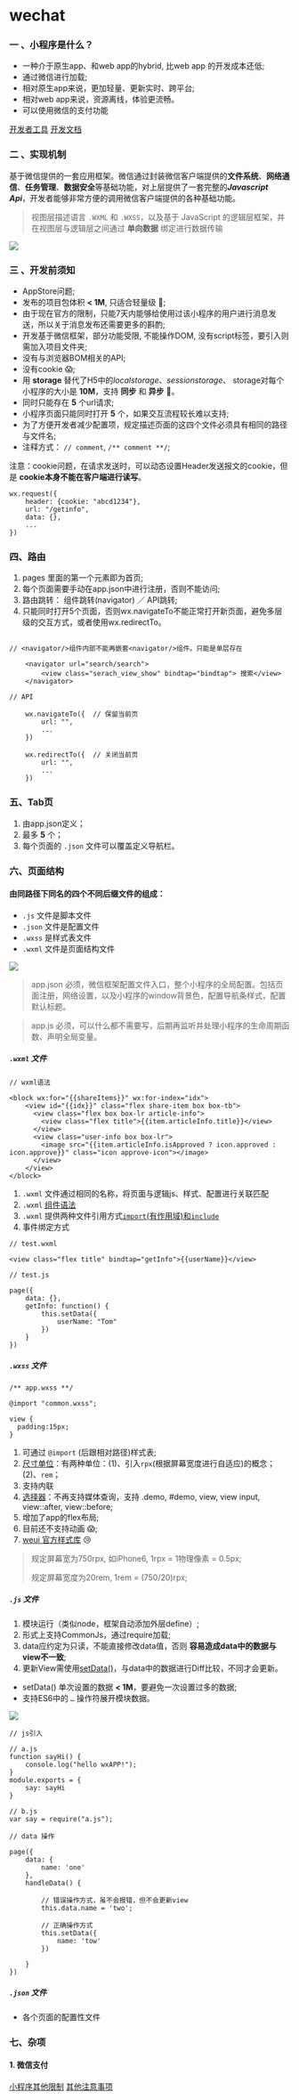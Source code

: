 # wechat
### 一 、小程序是什么？
- 一种介于原生app、和web app的hybrid, 比web app 的开发成本还低;
- 通过微信进行加载;
- 相对原生app来说，更加轻量、更新实时、跨平台;
- 相对web app来说，资源离线，体验更流畅。
- 可以使用微信的支付功能

[开发者工具](https://mp.weixin.qq.com/debug/wxadoc/dev/devtools/download.html?t=20161107)
[开发文档](https://mp.weixin.qq.com/debug/wxadoc/dev/?t=20161107)
### 二 、实现机制
基于微信提供的一套应用框架。微信通过封装微信客户端提供的**文件系统**、**网络通信**、**任务管理**、**数据安全**等基础功能，对上层提供了一套完整的***Javascript Api***，开发者能够非常方便的调用微信客户端提供的各种基础功能。
> 视图层描述语言 `.WXML` 和 `.WXSS`，以及基于 JavaScript 的逻辑层框架，并在视图层与逻辑层之间通过 **单向数据** 绑定进行数据传输

![](http://mmbiz.qpic.cn/mmbiz_png/tnZGrhTk4dfuSoEBa0bEh8RGsIW2ETpjqPvicUCXMgEEliaFVFn3Zp2cesJEsib6srQ7WmKI8futbzEicia5YQOTUNg/640?wx_fmt=png&tp=webp&wxfrom=5&wx_lazy=1)

### 三 、开发前须知
+ AppStore问题;
+ 发布的项目包体积 **< 1M**, 只适合轻量级 😤;
+ 由于现在官方的限制，只能7天内能够给使用过该小程序的用户进行消息发送，所以关于消息发布还需要更多的斟酌;
+ 开发基于微信框架，部分功能受限, 不能操作DOM, 没有script标签，要引入则需加入项目文件夹;
+ 没有与浏览器BOM相关的API;
+ 没有cookie 😱;
+ 用 **storage** 替代了H5中的*localstorage*、*sessionstorage*、 storage对每个小程序的大小是 **10M**，支持 **同步** 和 **异步** 🤔。
+ 同时只能存在 **5** 个url请求;
+ 小程序页面只能同时打开 **5** 个，如果交互流程较长难以支持;
+ 为了方便开发者减少配置项，规定描述页面的这四个文件必须具有相同的路径与文件名;
+ 注释方式： `// comment`, `/** comment **/`;

注意：cookie问题，在请求发送时，可以动态设置Header发送报文的cookie，但是 **cookie本身不能在客户端进行读写**。

```
wx.request({
	header: {cookie: "abcd1234"},
	url: "/getinfo",
	data: {},
	...
})

```
### 四、路由
1. pages 里面的第一个元素即为首页;
2. 每个页面需要手动在app.json中进行注册，否则不能访问;
3. 路由跳转： 组件跳转(navigator) ／ API跳转;
4. 只能同时打开5个页面，否则wx.navigateTo不能正常打开新页面，避免多层级的交互方式，或者使用wx.redirectTo。

```

// <navigator/>组件内部不能再嵌套<navigator/>组件。只能是单层存在

	<navigator url="search/search">
		<view class="serach_view_show" bindtap="bindtap"> 搜索</view>
	</navigator>

// API

	wx.navigateTo({  // 保留当前页
		url: "",
		...
	}) 
	
	wx.redirectTo({  // 关闭当前页
		url: "",
		...
	})

```

### 五、Tab页

1. 由app.json定义；
2. 最多 **5** 个；
3. 每个页面的 `.json` 文件可以覆盖定义导航栏。

### 六、页面结构
#### 由同路径下同名的四个不同后缀文件的组成：

+ `.js` 文件是脚本文件
+ `.json` 文件是配置文件
+ `.wxss` 是样式表文件
+ `.wxml` 文件是页面结构文件

![](http://mmbiz.qpic.cn/mmbiz_png/tnZGrhTk4dfuSoEBa0bEh8RGsIW2ETpjtic2d6sibDx40IJ4WzHV7Jb6KjCNmtr4NPe9nLPPEGV77n5IuGEzbfmA/640?wx_fmt=png&tp=webp&wxfrom=5&wx_lazy=1)

> app.json
必须，微信框架配置文件入口，整个小程序的全局配置。包括页面注册，网络设置，以及小程序的window背景色，配置导航条样式，配置默认标题。

> app.js
必须，可以什么都不需要写，后期再监听并处理小程序的生命周期函数、声明全局变量。

##### `.wxml` 文件
```
// wxml语法

<block wx:for="{{shareItems}}" wx:for-index="idx">
	<view id="{{idx}}" class="flex share-item box box-tb">
	  <view class="flex box box-lr article-info">
	    <view class="flex title">{{item.articleInfo.title}}</view>
	  </view>
	  <view class="user-info box box-lr">
	    <image src="{{item.articleInfo.isApproved ? icon.approved : icon.approve}}" class="icon approve-icon"></image>
	  </view>
	</view>
</block>

```
 
1. `.wxml` 文件通过相同的名称，将页面与逻辑js、样式、配置进行关联匹配
2. `.wxml` [组件语法](https://mp.weixin.qq.com/debug/wxadoc/dev/component/?t=20161107)
3. `.wxml` 提供两种文件引用方式[`import`(有作用域)和`include`](https://mp.weixin.qq.com/debug/wxadoc/dev/framework/view/wxml/import.html)
4. 事件绑定方式

```
// test.wxml

<view class="flex title" bindtap="getInfo">{{userName}}</view>

// test.js

page({
	data: {},
	getInfo: function() {
		this.setData({
			userName: "Tom"
		})
	}
})

```

##### `.wxss` 文件
```
/** app.wxss **/

@import "common.wxss";

view {
  padding:15px;
}

```
1. 可通过 `@import` (后跟相对路径)样式表;
2. [尺寸单位](https://mp.weixin.qq.com/debug/wxadoc/dev/framework/view/wxss.html?t=20161107)：有两种单位：(1)、引入`rpx`(根据屏幕宽度进行自适应)的概念； (2)、`rem`；
3. 支持内联
4. [选择器](https://mp.weixin.qq.com/debug/wxadoc/dev/framework/view/wxss.html?t=20161107)：不再支持媒体查询，支持 .demo, #demo, view, view input, view::after, view::before;
5. 增加了app的flex布局;
6. 目前还不支持动画 😱;
7. [weui 官方样式库](https://github.com/weui/weui-wxss) 😢

> 规定屏幕宽为750rpx, 如iPhone6, 1rpx = 1物理像素 = 0.5px;
> 
> 规定屏幕宽度为20rem, 1rem = (750/20)rpx;


##### `.js` 文件
1. 模块运行（类似node，框架自动添加外层define）;
2. 形式上支持CommonJs，通过require加载;
3. data应约定为只读，不能直接修改data值，否则 **容易造成data中的数据与view不一致**;
4. 更新View需使用[setData()]()，与data中的数据进行Diff比较，不同才会更新。

- setData() 单次设置的数据 **< 1M**，要避免一次设置过多的数据;
- 支持ES6中的 `…` 操作符展开模块数据。

![](http://mmbiz.qpic.cn/mmbiz_png/tnZGrhTk4dfuSoEBa0bEh8RGsIW2ETpjuftMrzdyau2PiciazwkiaJfWJhwowV0hu1B226MkSG5NJ6fG23bhUj1WA/640?wx_fmt=png&tp=webp&wxfrom=5&wx_lazy=1)

```
// js引入 

// a.js
function sayHi() {
	console.log("hello wxAPP!");
}
module.exports = {
	say: sayHi
}

// b.js
var say = require("a.js");

```


```
// data 操作 

page({
	data: {
		name: 'one'
	},
	handleData() {
	
		// 错误操作方式，虽不会报错，但不会更新view
		this.data.name = 'two';
		
		// 正确操作方式
		this.setData({
			name: 'tow'
		})
		
	}
})

```

##### `.json` 文件

- 各个页面的配置性文件

### 七、杂项
#### 1. 微信支付

[小程序其他限制](https://github.com/iamxwk/Code-wiki/issues/18)
[其他注意事项](http://weixin.huosu.com/portal.php?mod=view&aid=226)
